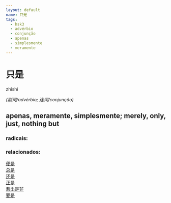 ```yaml
--- 
layout: default
name: 只是 
tags: 
  - hsk3
  - advérbio
  - conjunção
  - apenas
  - simplesmente
  - meramente
--- 
```

# 只是 
zhǐshì  
 
*(副词/advérbio; 连词/conjunção)*  
## apenas, meramente, simplesmente; merely, only, just, nothing but 
### radicais: 
### relacionados: 
[便是](/zhengshidu/hsk6/便是)  
[总是](/zhengshidu/hsk3/总是)  
[还是](/zhengshidu/hsk1/还是)  
[正是](/zhengshidu/hsk2/正是)  
[惹出是非](/zhengshidu/outras/惹出是非)  
[要是](/zhengshidu/outras/要是)  
